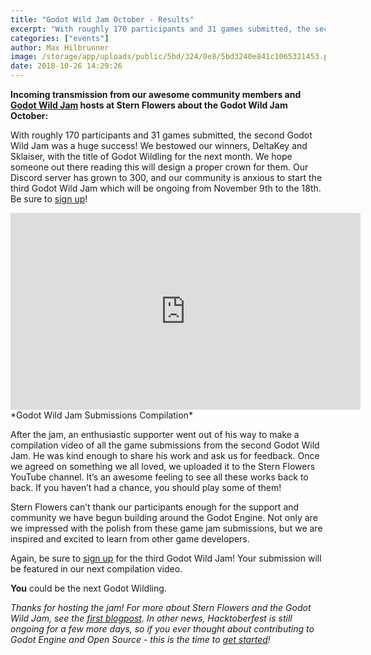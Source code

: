 ```yaml
---
title: "Godot Wild Jam October - Results"
excerpt: "With roughly 170 participants and 31 games submitted, the second Godot Wild Jam was a huge success! Read on about the winners for this month and see the compilation video for this Godot Wild Jam."
categories: ["events"]
author: Max Hilbrunner
image: /storage/app/uploads/public/5bd/324/0e8/5bd3240e841c1065321453.png
date: 2018-10-26 14:29:26
---
```


**Incoming transmission from our awesome community members and [Godot Wild Jam](http://www.godotwild.com/) hosts at Stern Flowers about the Godot Wild Jam October:**

With roughly 170 participants and 31 games submitted, the second Godot Wild Jam was a huge success! We bestowed our winners, DeltaKey and Sklaiser, with the title of Godot Wildling for the next month. We hope someone out there reading this will design a proper crown for them. Our Discord server has grown to 300, and our community is anxious to start the third Godot Wild Jam which will be ongoing from November 9th to the 18th. Be sure to [sign up](https://itch.io/jam/godot-wild-jam-3)!

<iframe width="560" height="315" src="https://www.youtube.com/embed/oYaWWK4OGwU" frameborder="0" allow="autoplay; encrypted-media" allowfullscreen></iframe>
*Godot Wild Jam Submissions Compilation*

After the jam, an enthusiastic supporter went out of his way to make a compilation video of all the game submissions from the second Godot Wild Jam. He was kind enough to share his work and ask us for feedback. Once we agreed on something we all loved, we uploaded it to the Stern Flowers YouTube channel. It’s an awesome feeling to see all these works back to back. If you haven’t had a chance, you should play some of them!

Stern Flowers can’t thank our participants enough for the support and community we have begun building around the Godot Engine. Not only are we impressed with the polish from these game jam submissions, but we are inspired and excited to learn from other game developers.

Again, be sure to [sign up](https://itch.io/jam/godot-wild-jam-3) for the third Godot Wild Jam! Your submission will be featured in our next compilation video.

**You** could be the next Godot Wildling.

*Thanks for hosting the jam! For more about Stern Flowers and the Godot Wild Jam, see the [first blogpost](https://godotengine.org/article/godot-wild-jam-2018). In other news, Hacktoberfest is still ongoing for a few more days, so if you ever thought about contributing to Godot Engine and Open Source - this is the time to [get started](https://godotengine.org/article/become-godot-contributor-hacktoberfest-2018)!*
